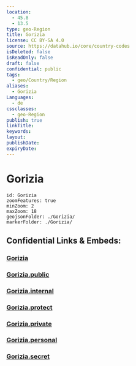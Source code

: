 ```yaml
---
location:
  - 45.8
  - 13.5
type: geo-Region
title: Gorizia
license: CC BY-SA 4.0
source: https://datahub.io/core/country-codes
isDeleted: false
isReadOnly: false
draft: false
confidential: public
tags:
  - geo/Country/Region
aliases:
  - Gorizia
Languages:
  - de
cssclasses:
  - geo-Region
publish: true
linkTitle:
keywords:
layout:
publishDate:
expiryDate:
---
```


# Gorizia

```leaflet
id: Gorizia
zoomFeatures: true 
minZoom: 2 
maxZoom: 18
geojsonFolder: ./Gorizia/
markerFolder: ./Gorizia/
```


## Confidential Links & Embeds: 

### [Gorizia](/_Standards/Earth/Continent/Europe/Europe~South/Italy/regions~Italy/Friuli-Venezia_Giulia/Gorizia.md) 

### [Gorizia.public](/_public/Earth/Continent/Europe/Europe~South/Italy/regions~Italy/Friuli-Venezia_Giulia/Gorizia.public.md) 

### [Gorizia.internal](/_internal/Earth/Continent/Europe/Europe~South/Italy/regions~Italy/Friuli-Venezia_Giulia/Gorizia.internal.md) 

### [Gorizia.protect](/_protect/Earth/Continent/Europe/Europe~South/Italy/regions~Italy/Friuli-Venezia_Giulia/Gorizia.protect.md) 

### [Gorizia.private](/_private/Earth/Continent/Europe/Europe~South/Italy/regions~Italy/Friuli-Venezia_Giulia/Gorizia.private.md) 

### [Gorizia.personal](/_personal/Earth/Continent/Europe/Europe~South/Italy/regions~Italy/Friuli-Venezia_Giulia/Gorizia.personal.md) 

### [Gorizia.secret](/_secret/Earth/Continent/Europe/Europe~South/Italy/regions~Italy/Friuli-Venezia_Giulia/Gorizia.secret.md)

